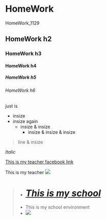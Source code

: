 # HomeWork
HomeWork_1129

## HomeWork h2
### HomeWork h3
#### HomeWork h4
##### HomeWork h5
###### HomeWork h6

just is <p>
  - insize
  - insize again
    - insize & insize
      - insize & insize & insize
  
>line & insize

*Italic*

[This is my teacher facebook link](https://zh-tw.facebook.com/kuyaw.chang)

This is my teacher
![](https://images.1111.com.tw/discussPic/82/51798282_145203545.500258.JPG)

  
>- # [*This is my school*](https://www.dyu.edu.tw/)
  >- This is my school environment
   >- ![](http://images.1111.com.tw/discussPic/45/51648645_72723195.707973.png)
